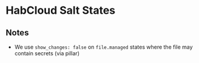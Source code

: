 # HabCloud Salt States

## Notes

 - We use `show_changes: false` on `file.managed` states where the file may
   contain secrets (via pillar)

